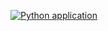 [![Python application](https://github.com/Frankva/testgithubactionpython/actions/workflows/python-app.yml/badge.svg)](https://github.com/Frankva/testgithubactionpython/actions/workflows/python-app.yml)
